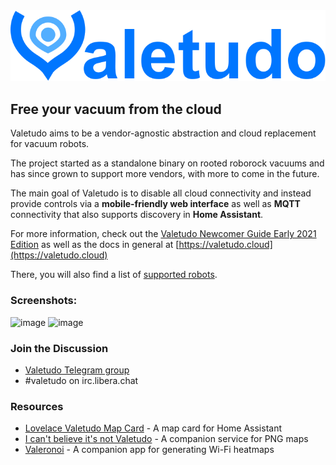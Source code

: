 <img src="https://github.com/Hypfer/Valetudo/blob/master/assets/logo/valetudo_logo_with_name.svg" width="800" alt="Valetudo logo">

## Free your vacuum from the cloud

Valetudo aims to be a vendor-agnostic abstraction and cloud replacement for vacuum robots.  

The project started as a standalone binary on rooted roborock vacuums and has since grown to support more vendors, with more to come in the future.

The main goal of Valetudo is to disable all cloud connectivity and instead provide controls via a
**mobile-friendly web interface** as well as **MQTT** connectivity that also supports discovery in **Home Assistant**.

For more information, check out the [Valetudo Newcomer Guide Early 2021 Edition](https://valetudo.cloud/pages/general/newcomer_guide_early_2021.html) as well
as the docs in general at [https://valetudo.cloud](https://valetudo.cloud)

There, you will also find a list of [supported robots](https://valetudo.cloud/pages/general/supported-robots.html).

### Screenshots:
![image](https://user-images.githubusercontent.com/974410/55658091-bc0f3880-57fc-11e9-8840-3e88186d5f56.png)
![image](https://user-images.githubusercontent.com/974410/83152218-d9d4e680-a0fd-11ea-8019-88315d80c8b9.png)

### Join the Discussion
* [Valetudo Telegram group](https://t.me/joinchat/RdqOmVgwlck1M2Iy)
* \#valetudo on irc.libera.chat

### Resources
* [Lovelace Valetudo Map Card](https://github.com/TheLastProject/lovelace-valetudo-map-card) - A map card for Home Assistant
* [I can't believe it's not Valetudo](https://github.com/Hypfer/ICantBelieveItsNotValetudo) - A companion service for PNG maps
* [Valeronoi](https://github.com/ccoors/Valeronoi) - A companion app for generating Wi-Fi heatmaps

